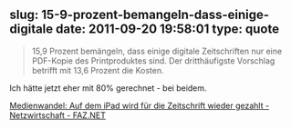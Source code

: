 slug: 15-9-prozent-bemangeln-dass-einige-digitale
date: 2011-09-20 19:58:01
type: quote
---

> 15,9 Prozent bemängeln, dass einige digitale Zeitschriften nur eine PDF-Kopie des Printproduktes sind. Der dritthäufigste Vorschlag betrifft mit 13,6 Prozent die Kosten.

Ich hätte jetzt eher mit 80% gerechnet - bei beidem.

 [Medienwandel: Auf dem iPad wird für die Zeitschrift wieder gezahlt - Netzwirtschaft - FAZ.NET](http://www.faz.net/artikel/C31306/medienwandel-auf-dem-ipad-wird-fuer-die-zeitschrift-wieder-gezahlt-30689624.html)
